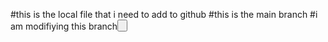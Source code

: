 #this is the local file that i need to add to github
#this is the main branch
#i am modifiying this branch<button>
